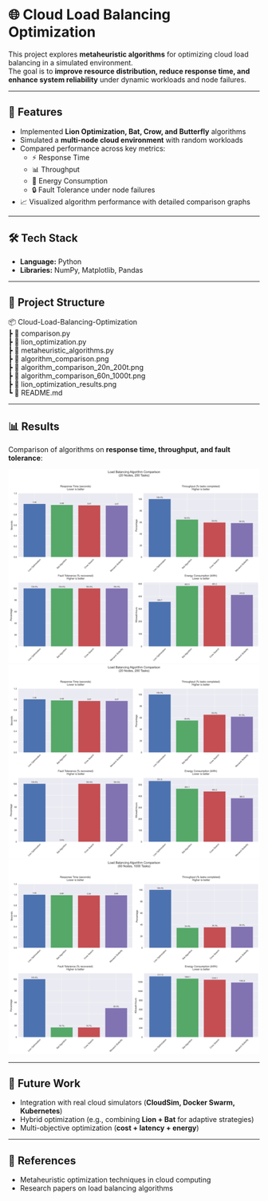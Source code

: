 # 🌐 Cloud Load Balancing Optimization  

This project explores **metaheuristic algorithms** for optimizing cloud load balancing in a simulated environment.  
The goal is to **improve resource distribution, reduce response time, and enhance system reliability** under dynamic workloads and node failures.  

---

## 🚀 Features  
- Implemented **Lion Optimization, Bat, Crow, and Butterfly** algorithms  
- Simulated a **multi-node cloud environment** with random workloads  
- Compared performance across key metrics:  
  - ⚡ Response Time  
  - 📊 Throughput  
  - 🔋 Energy Consumption  
  - 🔒 Fault Tolerance under node failures  
- 📈 Visualized algorithm performance with detailed comparison graphs  

---

## 🛠️ Tech Stack  
- **Language:** Python  
- **Libraries:** NumPy, Matplotlib, Pandas  

---

## 📂 Project Structure  
📦 Cloud-Load-Balancing-Optimization  
 ┣ 📜 comparison.py  
 ┣ 📜 lion_optimization.py  
 ┣ 📜 metaheuristic_algorithms.py  
 ┣ 📜 algorithm_comparison.png  
 ┣ 📜 algorithm_comparison_20n_200t.png  
 ┣ 📜 algorithm_comparison_60n_1000t.png  
 ┣ 📜 lion_optimization_results.png  
 ┗ 📜 README.md  

---

## 📊 Results  
Comparison of algorithms on **response time, throughput, and fault tolerance**:  

![Algorithm Comparison](algorithm_comparison.png)  
![20 Nodes vs 200 Tasks](algorithm_comparison_20n_200t.png)  
![60 Nodes vs 1000 Tasks](algorithm_comparison_60n_1000t.png)  

---

## 🔮 Future Work  
- Integration with real cloud simulators (**CloudSim, Docker Swarm, Kubernetes**)  
- Hybrid optimization (e.g., combining **Lion + Bat** for adaptive strategies)  
- Multi-objective optimization (**cost + latency + energy**)  

---

## 📌 References  
- Metaheuristic optimization techniques in cloud computing  
- Research papers on load balancing algorithms  
